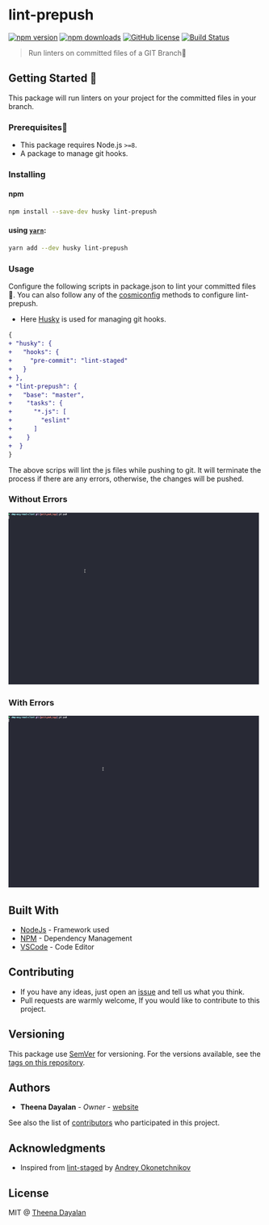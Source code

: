 # lint-prepush    
[![npm version](https://badge.fury.io/js/lint-prepush.svg)](https://www.npmjs.com/package/lint-prepush)
[![npm downloads](https://img.shields.io/npm/dt/lint-prepush.svg)](https://www.npmtrends.com/lint-prepush)
[![GitHub license](https://img.shields.io/github/license/theenadayalank/lint-prepush.svg)](https://github.com/theenadayalank/lint-prepush/blob/master/LICENSE)
[![Build Status](https://travis-ci.org/theenadayalank/lint-prepush.svg?branch=master)](https://travis-ci.org/theenadayalank/lint-prepush)


> Run linters on committed files of a GIT Branch🔬

## Getting Started 🔮

This package will run linters on your project for the committed files in your branch.

### Prerequisites🔭

* This package requires Node.js `>=8`. 
* A package to manage git hooks.

### Installing

#### npm

```bash
npm install --save-dev husky lint-prepush
```

#### using [`yarn`](https://yarnpkg.com/):

```bash
yarn add --dev husky lint-prepush
```

### Usage

Configure the following scripts in package.json to lint your committed files 🔧. You can also follow any of the  [cosmiconfig](https://github.com/davidtheclark/cosmiconfig) methods to configure lint-prepush.

* Here [Husky](https://github.com/typicode/husky) is used for managing git hooks. 

```diff
{
+ "husky": {
+   "hooks": {
+     "pre-commit": "lint-staged"
+   }
+ },
+ "lint-prepush": {
+   "base": "master",
+    "tasks": {
+      "*.js": [
+        "eslint"
+      ]
+    }
+  }
}
```

The above scrips will lint the js files while pushing to git. It will terminate the process if there are any errors, otherwise, the changes will be pushed.

### Without Errors
<img src="screenshots/OutputWithoutErrors.gif" width="496" height="340" alt="WithoutErrors">

### With Errors
<img src="screenshots/OutputWithErrors.gif" width="496" height="340" alt="With Erros">

## Built With

* [NodeJs](https://nodejs.org/en/) - Framework used
* [NPM](https://www.npmjs.com/) - Dependency Management
* [VSCode](https://code.visualstudio.com/) - Code Editor

## Contributing

* If you have any ideas, just open an [issue](https://github.com/theenadayalank/lint-prepush/issues) and tell us what you think.
* Pull requests are warmly welcome, If you would like to contribute to this project.


## Versioning

This package use [SemVer](http://semver.org/) for versioning. For the versions available, see the [tags on this repository](https://github.com/theenadayalank/lint-prepush/tags). 

## Authors

* **Theena Dayalan** - *Owner* - [website](https://www.theenadayalan.me/)

See also the list of [contributors](https://github.com/theenadayalank/lint-prepush/contributors) who participated in this project.

## Acknowledgments

* Inspired from [lint-staged](https://github.com/okonet/lint-staged) by [Andrey Okonetchnikov](https://github.com/okonet)

## License

MIT @ [Theena Dayalan](https://www.theenadayalan.me/)
